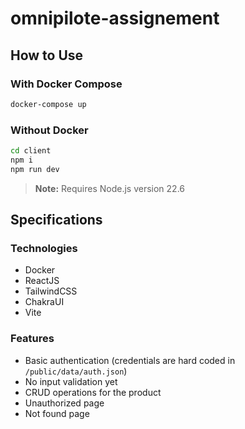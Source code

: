 # omnipilote-assignement

## How to Use

### With Docker Compose
```sh
docker-compose up
```

### Without Docker
```sh
cd client
npm i
npm run dev
```
> **Note:** Requires Node.js version 22.6

## Specifications

### Technologies
- Docker
- ReactJS
- TailwindCSS
- ChakraUI
- Vite

### Features
- Basic authentication (credentials are hard coded in `/public/data/auth.json`)
- No input validation yet
- CRUD operations for the product
- Unauthorized page
- Not found page